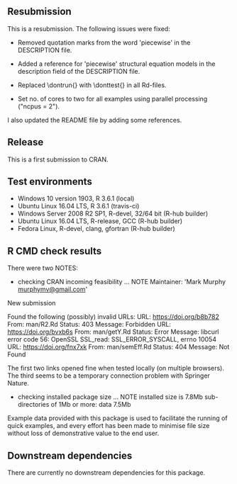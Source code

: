 ## Resubmission
This is a resubmission. The following issues were fixed:

* Removed quotation marks from the word 'piecewise' in the DESCRIPTION file.

* Added a reference for 'piecewise' structural equation models in the
description field of the DESCRIPTION file.

* Replaced \dontrun{} with \donttest{} in all Rd-files.

* Set no. of cores to two for all examples using parallel processing ("ncpus =
2").

I also updated the README file by adding some references.

## Release
This is a first submission to CRAN.

## Test environments
* Windows 10 version 1903, R 3.6.1 (local)
* Ubuntu Linux 16.04 LTS, R 3.6.1 (travis-ci)
* Windows Server 2008 R2 SP1, R-devel, 32/64 bit (R-hub builder)
* Ubuntu Linux 16.04 LTS, R-release, GCC (R-hub builder)
* Fedora Linux, R-devel, clang, gfortran (R-hub builder)

## R CMD check results
There were two NOTES:

* checking CRAN incoming feasibility ... NOTE
Maintainer: 'Mark Murphy <murphymv@gmail.com>'

New submission

Found the following (possibly) invalid URLs:
  URL: https://doi.org/b8b782
    From: man/R2.Rd
    Status: 403
    Message: Forbidden
  URL: https://doi.org/bvxb6s
    From: man/getY.Rd
    Status: Error
    Message: libcurl error code 56:
      	OpenSSL SSL_read: SSL_ERROR_SYSCALL, errno 10054
  URL: https://doi.org/fnx7xk
    From: man/semEff.Rd
    Status: 404
    Message: Not Found

The first two links opened fine when tested locally (on multiple browsers). The
third seems to be a temporary connection problem with Springer Nature.

* checking installed package size ... NOTE
  installed size is  7.8Mb
  sub-directories of 1Mb or more:
    data   7.5Mb

Example data provided with this package is used to facilitate the running of
quick examples, and every effort has been made to minimise file size without
loss of demonstrative value to the end user.

## Downstream dependencies
There are currently no downstream dependencies for this package.

